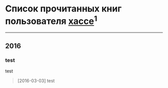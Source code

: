 # Список прочитанных книг пользователя [xacce](https://plus.google.com/102837606700149068104)<sup>1</sup>
---

## 2016

### test
test
> [2016-03-03] test



